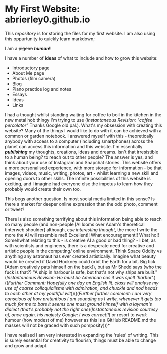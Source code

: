 # My First Website: abrierley0.github.io
This *repository* is for storing the files for my first website.
I am also using this oppurtunity to quickly learn markdown;

I am a ~~pigeon~~ **_human_**!!


I have a number of **ideas** of what to include and how to grow this website:

* Introductory page
* About Me page 
* Photos (film camera)
* Blog
* Piano practice log and notes
* Essays 
* Ideas
* Links

I had a thought whilst standing waiting for coffee to boil in the kitchen in the new metal hob thingy I'm trying to use (*Instantaneous Revision: "coffee percolator"* Thanks Google old pal.). What's my obsession with creating this website? Many of the things I would like to do with it can be achieved with a common or garden notebook. I answered myself with this - theoretically anybody with access to a computer (including smartphones) across the planet can access this information and this website. I'm essentially **_publishing_** my thoughts, creations, ideas and dreams. Isn't that irresistible to a human being? to reach out to other people? The answer is yes, and think about your use of Instagram and Snapchat stories. This website offers a more personalised experience, with more storage for information - be that images, videos, music, writing, photos, art - whilst learning a new skill and opening doors to other skills. The infinite possibilities of this website is exciting, and I imagine had everyone else the impetus to learn how they probably would create their own too.

This begs another question. Is most social media limited in this sense? Is there a market for deeper online expression than the odd photo, comment or tweet?

There is also something terrifying about this information being able to reach so many people (and non-people [AI looms over Adam's theoretical tinterweb shoulder] although, *cue interesting thought*, the more I write the more the AI will resemble me!! Excellent!! What encouragement!! What ho!! Somehwhat relating to this - is creative AI a good or bad thing? - I bet, as with scientists and engineers, there is a desperate need for creative and artistic people in the computing/ online environment. Think Space Oddity vs anything any astronaut has ever created artistically. Imagine what beauty would be created if David Hockney could orbit the Earth for a bit. Big tick [Adam creatively pats himself on the back]), but as Mr Shedd says (who the fuck is that?) "A ship in harbour is safe, but that's not why ships are built." (*Instantaneous Revision: He must be American cos it was spelt 'harbor'.*)((*Further Comment: Hopefully one day an English lit. class will analyse my use of coarse colloquialisms with admiration, and chuckle and nod heads to each other at my youthful wit*))(((*Further further comment: I am very conscious of how pretentious I am sounding as I write, whenever it gets too much for me to bare it seems one must ground himself with a layman's dialect (that's probably not the right one*)(*Instantaneous revision courtesy of, once again, his majesty Google: I was correct!!*) or resort to *weak* humour (how modest of me) however as this is a GitHub README.md the masses will not be graced with such pomposity)))*

I have realised I am very interested in expanding the 'rules' of writing. This is surely essential for creativity to flourish, things must be able to change and grow and adapt.